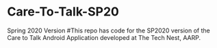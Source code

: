 # Care-To-Talk-SP20
Spring 2020 Version
#This repo has code for the SP2020 version of the Care to Talk Android Application developed at The Tech Nest, AARP.
